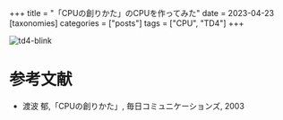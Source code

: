 +++
title = "「CPUの創りかた」のCPUを作ってみた"
date = 2023-04-23
[taxonomies]
categories = ["posts"]
tags = ["CPU", "TD4"]
+++

![td4-blink](https://raw.githubusercontent.com/sssssssuzuki/sssssssuzuki.github.io/master/content/fig/posts/td4-blink.gif)

# 参考文献

- 渡波 郁,「CPUの創りかた」, 毎日コミュニケーションズ, 2003
